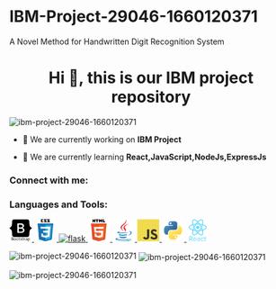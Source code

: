 # IBM-Project-29046-1660120371
A Novel Method for Handwritten Digit Recognition System
<h1 align="center">Hi 👋, this is our IBM project repository</h1>
<p align="left"> <img src="https://komarev.com/ghpvc/?username=ibm-project-29046-1660120371&label=Profile%20views&color=0e75b6&style=flat" alt="ibm-project-29046-1660120371" /> </p>

- 🔭 We are currently working on **IBM Project**

- 🌱 We are currently learning **React,JavaScript,NodeJs,ExpressJs**

<h3 align="left">Connect with me:</h3>
<p align="left">
</p>

<h3 align="left">Languages and Tools:</h3>
<p align="left"> <a href="https://getbootstrap.com" target="_blank" rel="noreferrer"> <img src="https://raw.githubusercontent.com/devicons/devicon/master/icons/bootstrap/bootstrap-plain-wordmark.svg" alt="bootstrap" width="40" height="40"/> </a> <a href="https://www.w3schools.com/css/" target="_blank" rel="noreferrer"> <img src="https://raw.githubusercontent.com/devicons/devicon/master/icons/css3/css3-original-wordmark.svg" alt="css3" width="40" height="40"/> </a> <a href="https://flask.palletsprojects.com/" target="_blank" rel="noreferrer"> <img src="https://www.vectorlogo.zone/logos/pocoo_flask/pocoo_flask-icon.svg" alt="flask" width="40" height="40"/> </a> <a href="https://www.w3.org/html/" target="_blank" rel="noreferrer"> <img src="https://raw.githubusercontent.com/devicons/devicon/master/icons/html5/html5-original-wordmark.svg" alt="html5" width="40" height="40"/> </a> <a href="https://www.java.com" target="_blank" rel="noreferrer"> <img src="https://raw.githubusercontent.com/devicons/devicon/master/icons/java/java-original.svg" alt="java" width="40" height="40"/> </a> <a href="https://developer.mozilla.org/en-US/docs/Web/JavaScript" target="_blank" rel="noreferrer"> <img src="https://raw.githubusercontent.com/devicons/devicon/master/icons/javascript/javascript-original.svg" alt="javascript" width="40" height="40"/> </a> <a href="https://www.python.org" target="_blank" rel="noreferrer"> <img src="https://raw.githubusercontent.com/devicons/devicon/master/icons/python/python-original.svg" alt="python" width="40" height="40"/> </a> <a href="https://reactjs.org/" target="_blank" rel="noreferrer"> <img src="https://raw.githubusercontent.com/devicons/devicon/master/icons/react/react-original-wordmark.svg" alt="react" width="40" height="40"/> </a> </p>

<p><img align="left" src="https://github-readme-stats.vercel.app/api/top-langs?username=ibm-project-29046-1660120371&show_icons=true&locale=en&layout=compact" alt="ibm-project-29046-1660120371" /></p>

<p>&nbsp;<img align="center" src="https://github-readme-stats.vercel.app/api?username=ibm-project-29046-1660120371&show_icons=true&locale=en" alt="ibm-project-29046-1660120371" /></p>

<p><img align="center" src="https://github-readme-streak-stats.herokuapp.com/?user=ibm-project-29046-1660120371&" alt="ibm-project-29046-1660120371" /></p>
